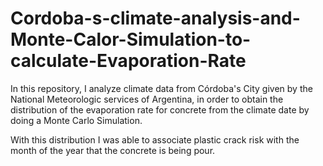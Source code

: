 # Cordoba-s-climate-analysis-and-Monte-Calor-Simulation-to-calculate-Evaporation-Rate
In this repository, I analyze climate data from Córdoba's City given by the National Meteorologic services of Argentina, in order to obtain the distribution of the evaporation rate for concrete from the climate date by doing a Monte Carlo Simulation.

With this distribution I was able to associate plastic crack risk with the month of the year that the concrete is being pour.
